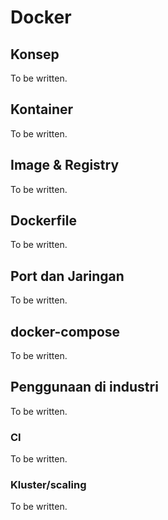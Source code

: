 # Docker

## Konsep

To be written.

## Kontainer

To be written.

## Image & Registry

To be written.

## Dockerfile

To be written.

## Port dan Jaringan

To be written.

## docker-compose

To be written.

## Penggunaan di industri

To be written.

### CI

To be written.

### Kluster/scaling

To be written.


